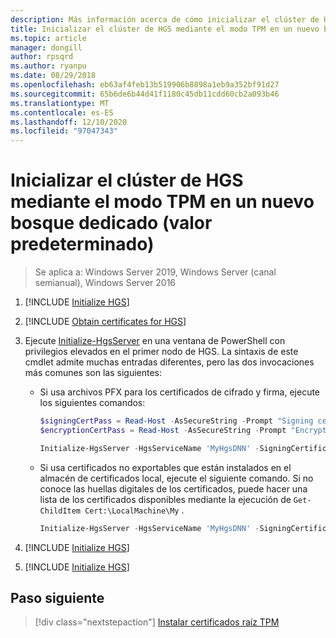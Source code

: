 ```yaml
---
description: Más información acerca de cómo inicializar el clúster de HGS mediante el modo TPM en un nuevo bosque dedicado (valor predeterminado)
title: Inicializar el clúster de HGS mediante el modo TPM en un nuevo bosque dedicado (valor predeterminado)
ms.topic: article
manager: dongill
author: rpsqrd
ms.author: ryanpu
ms.date: 08/29/2018
ms.openlocfilehash: eb63af4feb13b519906b8898a1eb9a352bf91d27
ms.sourcegitcommit: 65b6de6b44d41f1180c45db11cdd60cb2a093b46
ms.translationtype: MT
ms.contentlocale: es-ES
ms.lasthandoff: 12/10/2020
ms.locfileid: "97047343"
---
```

# <a name="initialize-the-hgs-cluster-using-tpm-mode-in-a-new-dedicated-forest-default"></a>Inicializar el clúster de HGS mediante el modo TPM en un nuevo bosque dedicado (valor predeterminado)

> Se aplica a: Windows Server 2019, Windows Server (canal semianual), Windows Server 2016

1.  [!INCLUDE [Initialize HGS](../../../includes/guarded-fabric-initialize-hgs-default-step-one.md)]

2.  [!INCLUDE [Obtain certificates for HGS](../../../includes/guarded-fabric-initialize-hgs-default-step-two.md)]

3.  Ejecute [Initialize-HgsServer](https://docs.microsoft.com/powershell/module/hgsserver/initialize-hgsserver) en una ventana de PowerShell con privilegios elevados en el primer nodo de HGS. La sintaxis de este cmdlet admite muchas entradas diferentes, pero las dos invocaciones más comunes son las siguientes:

    -   Si usa archivos PFX para los certificados de cifrado y firma, ejecute los siguientes comandos:

        ```powershell
        $signingCertPass = Read-Host -AsSecureString -Prompt "Signing certificate password"
        $encryptionCertPass = Read-Host -AsSecureString -Prompt "Encryption certificate password"

        Initialize-HgsServer -HgsServiceName 'MyHgsDNN' -SigningCertificatePath '.\signCert.pfx' -SigningCertificatePassword $signingCertPass -EncryptionCertificatePath '.\encCert.pfx' -EncryptionCertificatePassword $encryptionCertPass -TrustTpm
        ```

    -   Si usa certificados no exportables que están instalados en el almacén de certificados local, ejecute el siguiente comando. Si no conoce las huellas digitales de los certificados, puede hacer una lista de los certificados disponibles mediante la ejecución de `Get-ChildItem Cert:\LocalMachine\My` .

        ```powershell
        Initialize-HgsServer -HgsServiceName 'MyHgsDNN' -SigningCertificateThumbprint '1A2B3C4D5E6F...' -EncryptionCertificateThumbprint '0F9E8D7C6B5A...' -TrustTpm
        ```

4.  [!INCLUDE [Initialize HGS](../../../includes/guarded-fabric-initialize-hgs-default-step-four.md)]

5.  [!INCLUDE [Initialize HGS](../../../includes/guarded-fabric-initialize-hgs-default-step-five.md)]

## <a name="next-step"></a>Paso siguiente

> [!div class="nextstepaction"]
> [Instalar certificados raíz TPM](guarded-fabric-install-trusted-tpm-root-certificates.md)
